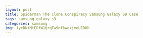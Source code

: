 ```yaml
---
layout: post
title: Spiderman The Clone Conspiracy Samsung Galaxy S9 Case
tags: samsung galaxy s9
categories: samsung
img: 1yxDNtMtEDfW1QrqTw9ofkwoxjveUED0H
---
```

